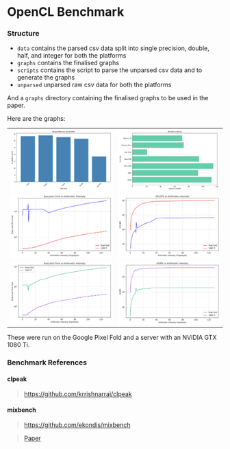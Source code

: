 # OpenCL Benchmark

### Structure
- `data` contains the parsed csv data split into single precision, double, half, and integer for both the platforms
- `graphs` contains the finalised graphs
- `scripts` contains the script to parse the unparsed csv data and to generate the graphs
- `unparsed` unparsed raw csv data for both the platforms

And a `graphs` directory containing the finalised graphs to be used in the paper.

Here are the graphs:
<table>
  <tr>
    <td><img src="graphs/global_memory_bandwidth.png" width="400"></td>
    <td><img src="graphs/transfer_latency.png" width="400"></td>
  </tr>
  <tr>
    <td><img src="graphs/single_time.png" width="400"></td>
    <td><img src="graphs/single_perf.png" width="400"></td>
  </tr>
  <tr>
    <td><img src="graphs/integer_time.png" width="400"></td>
    <td><img src="graphs/integer_perf.png" width="400"></td>
  </tr>
</table>

These were run on the Google Pixel Fold and a server with an NVIDIA GTX 1080 Ti.

### Benchmark References

#### clpeak
> https://github.com/krrishnarraj/clpeak

#### mixbench
> https://github.com/ekondis/mixbench

> [Paper](https://doi.org/10.1016/j.jpdc.2017.04.002)

